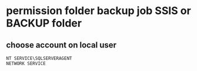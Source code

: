 # permission folder backup job SSIS or BACKUP folder

## choose account on local user

````
NT SERVICE\SQLSERVERAGENT
NETWORK SERVICE
````
